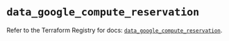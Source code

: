 # `data_google_compute_reservation`

Refer to the Terraform Registry for docs: [`data_google_compute_reservation`](https://registry.terraform.io/providers/hashicorp/google/5.26.0/docs/data-sources/compute_reservation).

